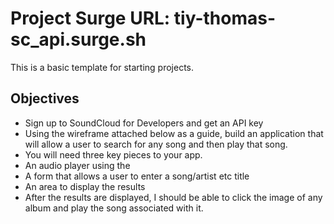 # Project Surge URL: tiy-thomas-sc_api.surge.sh

This is a basic template for starting projects.

## Objectives

- Sign up to SoundCloud for Developers and get an API key
- Using the wireframe attached below as a guide, build an application that will allow a user to search for any song and then play that song.
- You will need three key pieces to your app.
- An audio player using the <audio> tag
- A form that allows a user to enter a song/artist etc title
- An area to display the results
- After the results are displayed, I should be able to click the image of any album and play the song associated with it.
